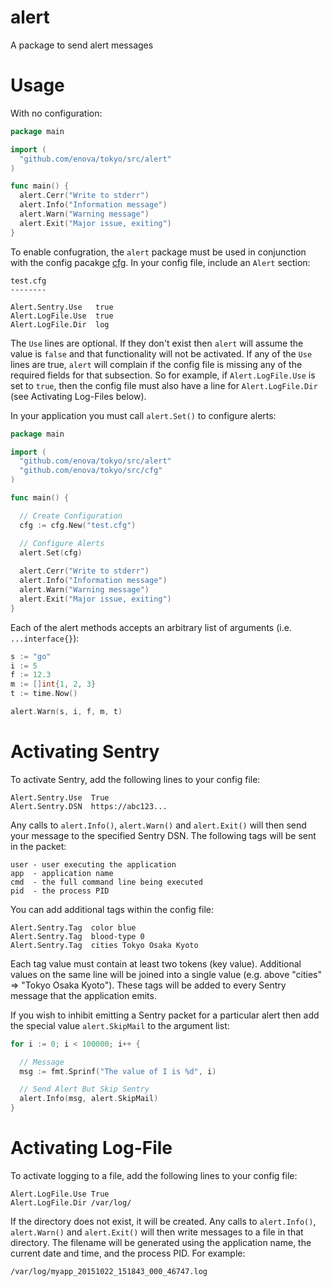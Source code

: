 # alert
A package to send alert messages

# Usage
With no configuration:

```go
package main

import (
  "github.com/enova/tokyo/src/alert"
)

func main() {
  alert.Cerr("Write to stderr")
  alert.Info("Information message")
  alert.Warn("Warning message")
  alert.Exit("Major issue, exiting")
}
```

To enable confugration, the `alert` package must be used in conjunction with the config pacakge [cfg](https://github.com/enova/tokyo/tree/master/src/cfg).
In your config file, include an `Alert` section:

```
test.cfg
--------

Alert.Sentry.Use   true
Alert.LogFile.Use  true
Alert.LogFile.Dir  log
```

The `Use` lines are optional. If they don't exist then `alert` will assume the value is `false`
and that functionality will not be activated. If any of the `Use` lines are true, `alert` will
complain if the config file is missing any of the required fields for that subsection. So for example,
if `Alert.LogFile.Use` is set to `true`, then the config file must also have a line for `Alert.LogFile.Dir`
(see Activating Log-Files below).

In your application you must call `alert.Set()` to configure alerts:

```go
package main

import (
  "github.com/enova/tokyo/src/alert"
  "github.com/enova/tokyo/src/cfg"
)

func main() {

  // Create Configuration
  cfg := cfg.New("test.cfg")

  // Configure Alerts
  alert.Set(cfg)
  
  alert.Cerr("Write to stderr")
  alert.Info("Information message")
  alert.Warn("Warning message")
  alert.Exit("Major issue, exiting")
}
```

Each of the alert methods accepts an arbitrary list of arguments (i.e. `...interface{}`):

```go
s := "go"
i := 5
f := 12.3
m := []int{1, 2, 3}
t := time.Now()

alert.Warn(s, i, f, m, t)
```

# Activating Sentry

To activate Sentry, add the following lines to your config file:
```
Alert.Sentry.Use  True
Alert.Sentry.DSN  https://abc123...
```
Any calls to `alert.Info()`, `alert.Warn()` and `alert.Exit()` will then send your message to the specified Sentry DSN.
The following tags will be sent in the packet:
```
user - user executing the application
app  - application name
cmd  - the full command line being executed
pid  - the process PID
```
You can add additional tags within the config file:

```
Alert.Sentry.Tag  color blue
Alert.Sentry.Tag  blood-type 0
Alert.Sentry.Tag  cities Tokyo Osaka Kyoto
```

Each tag value must contain at least two tokens (key value). Additional values on the same
line will be joined into a single value (e.g. above "cities" => "Tokyo Osaka Kyoto"). These
tags will be added to every Sentry message that the application emits.

If you wish to inhibit emitting a Sentry packet for a particular alert then add the special
value `alert.SkipMail` to the argument list:

```go
for i := 0; i < 100000; i++ {

  // Message
  msg := fmt.Sprinf("The value of I is %d", i)

  // Send Alert But Skip Sentry
  alert.Info(msg, alert.SkipMail)
}
```


# Activating Log-File

To activate logging to a file, add the following lines to your config file:

```
Alert.LogFile.Use True
Alert.LogFile.Dir /var/log/
```

If the directory does not exist, it will be created.
Any calls to `alert.Info()`, `alert.Warn()` and `alert.Exit()` will then write messages
to a file in that directory. The filename will be generated using the application
name, the current date and time, and the process PID. For example:

```
/var/log/myapp_20151022_151843_000_46747.log
```
